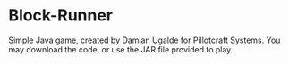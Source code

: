 # Block-Runner
Simple Java game, created by Damian Ugalde for Pillotcraft Systems.
You may download the code, or use the JAR file provided to play.

